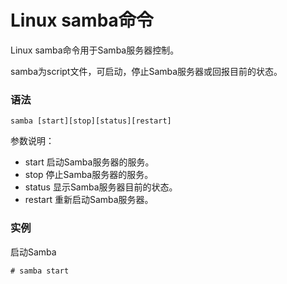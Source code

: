 # Linux samba命令

Linux samba命令用于Samba服务器控制。

samba为script文件，可启动，停止Samba服务器或回报目前的状态。

### 语法

    samba [start][stop][status][restart]

参数说明：

- start   启动Samba服务器的服务。
- stop    停止Samba服务器的服务。
- status   显示Samba服务器目前的状态。
- restart   重新启动Samba服务器。

### 实例

启动Samba

    # samba start